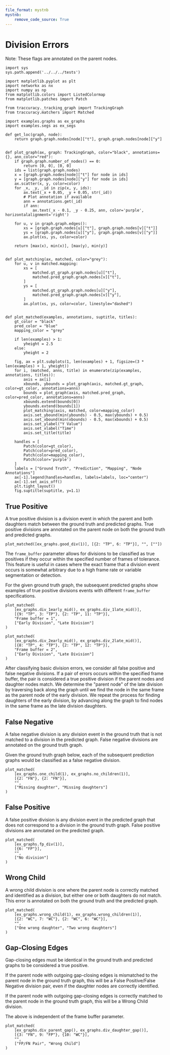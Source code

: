 ```yaml
---
file_format: mystnb
mystnb:
    remove_code_source: True
---
```

# Division Errors

Note: These flags are annotated on the parent nodes.

```{code-cell} ipython3
import sys
sys.path.append('../../../tests')

import matplotlib.pyplot as plt
import networkx as nx
import numpy as np
from matplotlib.colors import ListedColormap
from matplotlib.patches import Patch

from traccuracy._tracking_graph import TrackingGraph
from traccuracy.matchers import Matched

import examples.graphs as ex_graphs
import examples.segs as ex_segs

def get_loc(graph, node):
    return graph.graph.nodes[node]["t"], graph.graph.nodes[node]["y"]


def plot_graph(ax, graph: TrackingGraph, color="black", annotations={}, ann_color="red"):
    if graph.graph.number_of_nodes() == 0:
        return [0, 0], [0, 0]
    ids = list(graph.graph.nodes)
    x = [graph.graph.nodes[node]["t"] for node in ids]
    y = [graph.graph.nodes[node]["y"] for node in ids]
    ax.scatter(x, y, color=color)
    for _x, _y, _id in zip(x, y, ids):
        ax.text(_x + 0.05, _y + 0.05, str(_id))
        # Plot annotation if available
        ann = annotations.get(_id)
        if ann:
            ax.text(_x - 0.1, _y - 0.25, ann, color='purple', horizontalalignment='right')

    for u, v in graph.graph.edges():
        xs = [graph.graph.nodes[u]["t"], graph.graph.nodes[v]["t"]]
        ys = [graph.graph.nodes[u]["y"], graph.graph.nodes[v]["y"]]
        ax.plot(xs, ys, color=color)

    return [max(x), min(x)], [max(y), min(y)]


def plot_matching(ax, matched, color="grey"):
    for u, v in matched.mapping:
        xs = [
            matched.gt_graph.graph.nodes[u]["t"],
            matched.pred_graph.graph.nodes[v]["t"],
        ]
        ys = [
            matched.gt_graph.graph.nodes[u]["y"],
            matched.pred_graph.graph.nodes[v]["y"],
        ]
        ax.plot(xs, ys, color=color, linestyle="dashed")


def plot_matched(examples, annotations, suptitle, titles):
    gt_color = "black"
    pred_color = "blue"
    mapping_color = "grey"

    if len(examples) > 1:
        yheight = 2.5
    else:
        yheight = 2

    fig, ax = plt.subplots(1, len(examples) + 1, figsize=(3 * len(examples) + 1, yheight))
    for i, (matched, anns, title) in enumerate(zip(examples, annotations, titles)):
        axis = ax[i]
        xbounds, ybounds = plot_graph(axis, matched.gt_graph, color=gt_color, annotations=anns)
        bounds = plot_graph(axis, matched.pred_graph, color=pred_color, annotations=anns)
        xbounds.extend(bounds[0])
        ybounds.extend(bounds[1])
        plot_matching(axis, matched, color=mapping_color)
        axis.set_ybound(min(ybounds) - 0.5, max(ybounds) + 0.5)
        axis.set_xbound(min(xbounds) - 0.5, max(xbounds) + 0.5)
        axis.set_ylabel("Y Value")
        axis.set_xlabel("Time")
        axis.set_title(title)

    handles = [
        Patch(color=gt_color),
        Patch(color=pred_color),
        Patch(color=mapping_color),
        Patch(color='purple')
    ]
    labels = ["Ground Truth", "Prediction", "Mapping", "Node Annotations"]
    ax[-1].legend(handles=handles, labels=labels, loc="center")
    ax[-1].set_axis_off()
    plt.tight_layout()
    fig.suptitle(suptitle, y=1.1)
```

## True Positive

A true positive division is a division event in which the parent and both daughters match between the ground truth and predicted graphs. True positive divisions are annotated on the parent node on both the ground truth and predicted graphs.

```{code-cell} ipython3
plot_matched([ex_graphs.good_div(1)], [{2: "TP", 6: "TP"}], "", [""])
```

The `frame_buffer` parameter allows for divisions to be classified as true positives if they occur within the specified number of frames of tolerance. This feature is useful in cases where the exact frame that a division event occurs is somewhat arbitrary due to a high frame rate or variable segmentation or detection.

For the given ground truth graph, the subsequent predicted graphs show examples of true positive divisions events with different `frame_buffer` specifications.

```{code-cell} ipython3
plot_matched(
    [ex_graphs.div_1early_mid(), ex_graphs.div_1late_mid()],
    [{9: "TP", 3: "TP"}, {2: "TP", 11: "TP"}],
    "Frame buffer = 1",
    ["Early Division", "Late Division"]
)
```

```{code-cell} ipython3
plot_matched(
    [ex_graphs.div_2early_mid(), ex_graphs.div_2late_mid()],
    [{8: "TP", 4: "TP"}, {2: "TP", 12: "TP"}],
    "Frame buffer = 2",
    ["Early Division", "Late Division"]
)
```

After classifying basic division errors, we consider all false positive and false negative divisions. If a pair of errors occurs within the specified frame buffer, the pair is considered a true positive division if the parent nodes and daughter nodes match. We determine the "parent node" of the late division by traversing back along the graph until we find the node in the same frame as the parent node of the early division. We repeat the process for finding daughters of the early division, by advancing along the graph to find nodes in the same frame as the late division daughters.

## False Negative

A false negative division is any division event in the ground truth that is not matched to a division in the predicted graph. False negative divisions are annotated on the ground truth graph.

Given the ground truth graph below, each of the subsequent prediction graphs would be classified as a false negative division.

```{code-cell} ipython3
plot_matched(
    [ex_graphs.one_child(1), ex_graphs.no_children(1)],
    [{2: "FN"}, {2: "FN"}],
    "",
    ["Missing daughter", "Missing daughters"]
)

```

## False Positive

A false positive division is any division event in the predicted graph that does not correspond to a division in the ground truth graph. False positive divisions are annotated on the predicted graph.

```{code-cell} ipython3
plot_matched(
    [ex_graphs.fp_div(1)],
    [{6: "FP"}],
    "",
    ["No division"]
)
```

## Wrong Child

A wrong child division is one where the parent node is correctly matched and identified as a division, but either one or both daughters do not match. This error is annotated on both the ground truth and the predicted graph.

```{code-cell} ipython3
plot_matched(
    [ex_graphs.wrong_child(1), ex_graphs.wrong_children(1)],
    [{2: "WC", 7: "WC"}, {2: "WC", 6: "WC"}],
    "",
    ["One wrong daughter", "Two wrong daughters"]
)
```


## Gap-Closing Edges

Gap-closing edges must be identical in the ground truth and predicted graphs to be considered a true positive.

If the parent node with outgoing gap-closing edges is mismatched to the parent node in the ground truth graph, this will be a False Positive/False Negative division pair,
even if the daughter nodes are correctly identified.

If the parent node with outgoing gap-closing edges is correctly matched to the parent node in the ground truth graph, this will be a Wrong Child division.

The above is independent of the frame buffer parameter.

```{code-cell} ipython3
plot_matched(
    [ex_graphs.div_parent_gap(), ex_graphs.div_daughter_gap()],
    [{3: "FN", 9: "FP"}, {10: "WC"}],
    "",
    ["FP/FN Pair", "Wrong Child"]
)
```
